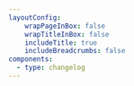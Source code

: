 ```yaml
---
layoutConfig:
    wrapPageInBox: false
    wrapTitleInBox: false
    includeTitle: true
    includeBreadcrumbs: false
components:
  - type: changelog
---
```

